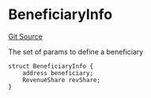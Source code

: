 # BeneficiaryInfo
[Git Source](https://github.com/larrythecucumber321/protocol/blob/aabf2c9d4120808940fb3be9193cb66ea71ac351/contracts/interfaces/IFacadeWrite.sol)

The set of params to define a beneficiary


```solidity
struct BeneficiaryInfo {
    address beneficiary;
    RevenueShare revShare;
}
```

